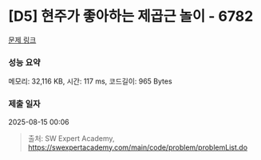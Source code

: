 # [D5] 현주가 좋아하는 제곱근 놀이 - 6782 

[문제 링크](https://swexpertacademy.com/main/code/problem/problemDetail.do?contestProbId=AWgqsAlKr9sDFAW0) 

### 성능 요약

메모리: 32,116 KB, 시간: 117 ms, 코드길이: 965 Bytes

### 제출 일자

2025-08-15 00:06



> 출처: SW Expert Academy, https://swexpertacademy.com/main/code/problem/problemList.do